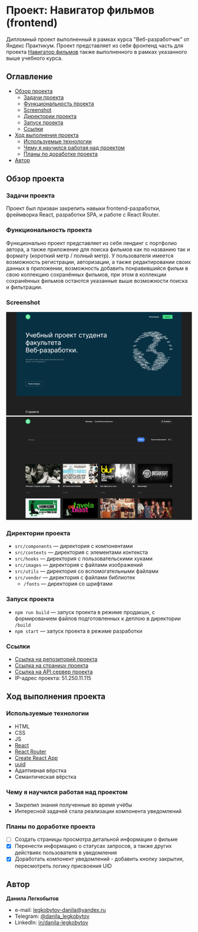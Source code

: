# Проект: Навигатор фильмов (frontend)

Дипломный проект выполненный в рамках курса "Веб-разработчик" от Яндекс Практикум. Проект представляет из себя фронтенд часть для проекта [Навигатор фильмов](https://github.com/Bjorn86/movies-explorer-api) также выполненного в рамках указанного выше учебного курса.

## Оглавление

- [Обзор проекта](#обзор-проекта)
  - [Задачи проекта](#задачи-проекта)
  - [Функциональность проекта](#функциональность-проекта)
  - [Screenshot](#screenshot)
  - [Директории проекта](#директории-проекта)
  - [Запуск проекта](#запуск-проекта)
  - [Ссылки](#ссылки)
- [Ход выполнения проекта](#ход-выполнения-проекта)
  - [Используемые технологии](#используемые-технологии)
  - [Чему я научился работая над проектом](#чему-я-научился-работая-над-проектом)
  - [Планы по доработке проекта](#планы-по-доработке-проекта)
- [Автор](#автор)

## Обзор проекта

### Задачи проекта

Проект был призван закрепить навыки frontend-разработки, фреймворка React, разработки SPA, и работе с React Router.

### Функциональность проекта

Функционально проект представляет из себя лендинг с портфолио автора, а также приложение для поиска фильмов как по названию так и формату (короткий метр / полный метр). У пользователя имеется возможность регистрации, авторизации, а также редактировании своих данных в приложении, возможность добавить понравившийся фильм в свою коллекцию сохранённых фильмов, при этом в коллекции сохранённых фильмов остаются указанные выше возможности поиска и фильтрации.

### Screenshot

![Desktop screenshot](./screenshot/movies-explorer-1.png)
![Desktop screenshot](./screenshot/movies-explorer-2.png)

### Директории проекта

- `src/components` — директория с компонентами
- `src/contexts` — директория с элементами контекста
- `src/hooks` — директория с пользовательскими хуками
- `src/images` — директория с файлами изображений
- `src/utils` — директория со вспомогательными файлами
- `src/vendor` — директория с файлами библиотек
  - `/fonts` — директория со шрифтами

### Запуск проекта

- `npm run build` — запуск проекта в режиме продакшн, с формированием файлов подготовленных к деплою в директории `/build`
- `npm start` — запуск проекта в режиме разработки

### Ссылки

- [Ссылка на репозиторий проекта](https://github.com/Bjorn86/movies-explorer-frontend)
- [Ссылка на страницу проекта](https://diplom.ld-webdev.nomoredomains.rocks/)
- [Ссылка на API сервер проекта](https://api.diplom.ld-webdev.nomoredomains.rocks)
- IP-адрес проекта: 51.250.11.115

## Ход выполнения проекта

### Используемые технологии

- HTML
- CSS
- JS
- [React](https://react.dev/)
- [React Router](https://reactrouter.com/en/main)
- [Create React App](https://create-react-app.dev/)
- [uuid](https://www.npmjs.com/package/uuid)
- Адаптивная вёрстка
- Семантическая вёрстка

### Чему я научился работая над проектом

- Закрепил знания полученные во время учёбы
- Интересной задачей стала реализации компонента уведомлений

### Планы по доработке проекта

- [ ] Создать страницы просмотра детальной информации о фильме
- [x] Перенести информацию о статусах запросов, а также других действиях пользователя в уведомления
- [x] Доработать компонент уведомлений - добавить кнопку закрытия, пересмотреть логику присвоения UID

## Автор

**Данила Легкобытов**

- e-mail: [legkobytov-danila@yandex.ru](mailto:legkobytov-danila@yandex.ru)
- Telegram: [@danila_legkobytov](https://t.me/danila_legkobytov)
- LinkedIn: [in/danila-legkobytov](https://www.linkedin.com/in/danila-legkobytov/)
